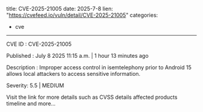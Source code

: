  
title: CVE-2025-21005
date: 2025-7-8
lien: "https://cvefeed.io/vuln/detail/CVE-2025-21005"
categories:
  - cve
---

CVE ID : CVE-2025-21005

Published :  July 8
2025
11:15 a.m. | 1 hour
13 minutes ago

Description : Improper access control in isemtelephony prior to Android 15 allows local attackers to access sensitive information.

Severity: 5.5 | MEDIUM

Visit the link for more details
such as CVSS details
affected products
timeline
and more...
